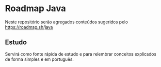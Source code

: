 # Roadmap Java

Neste repositório serão agregados conteúdos sugeridos pelo https://roadmap.sh/java 

## Estudo

Servirá como fonte rápida de estudo e para relembrar conceitos explicados de forma simples e em português.